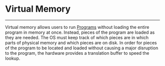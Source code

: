 # Virtual Memory
<hr>

Virtual memory allows users to run [Programs](Program.md) without loading the entire program in memory at once. Instead, pieces of the program are loaded as they are needed.
The OS must keep track of which pieces are in which parts of physical memory and which pieces are on disk.
In order for pieces of the program to be located and loaded without causing a major disruption to the program, the hardware provides a translation buffer to speed the lookup.